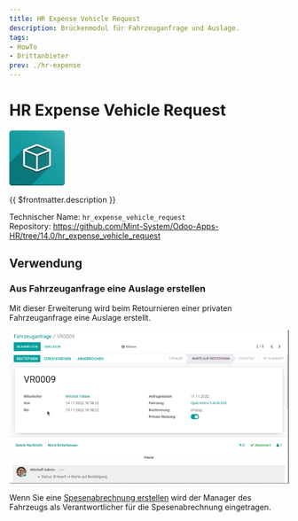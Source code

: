 ```yaml
---
title: HR Expense Vehicle Request
description: Brückenmodul für Fahrzeuganfrage und Auslage.
tags:
- HowTo
- Drittanbieter
prev: ./hr-expense
---
```

# HR Expense Vehicle Request
![icon_oms_box](assets/icon_oms_box.png)

{{ $frontmatter.description }}

Technischer Name: `hr_expense_vehicle_request`\
Repository: <https://github.com/Mint-System/Odoo-Apps-HR/tree/14.0/hr_expense_vehicle_request>

## Verwendung

### Aus Fahrzeuganfrage eine Auslage erstellen

Mit dieser Erweiterung wird beim Retournieren einer privaten Fahrzeuganfrage eine Auslage erstellt.

![HR Expense Vehicle Request](assets/HR%20Expense%20Vehicle%20Request.gif)

Wenn Sie eine [Spesenabrechnung erstellen](HR%20Expense.md#Spesenabrechnung%20erstellen) wird der Manager des Fahrzeugs als Verantwortlicher für die Spesenabrechnung eingetragen.
